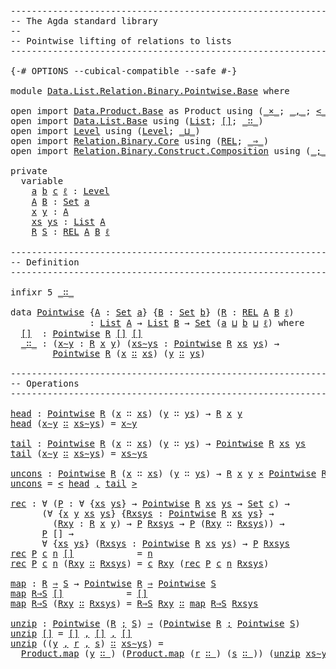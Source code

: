 <pre class="Agda"><a id="1" class="Comment">------------------------------------------------------------------------</a>
<a id="74" class="Comment">-- The Agda standard library</a>
<a id="103" class="Comment">--</a>
<a id="106" class="Comment">-- Pointwise lifting of relations to lists</a>
<a id="149" class="Comment">------------------------------------------------------------------------</a>

<a id="223" class="Symbol">{-#</a> <a id="227" class="Keyword">OPTIONS</a> <a id="235" class="Pragma">--cubical-compatible</a> <a id="256" class="Pragma">--safe</a> <a id="263" class="Symbol">#-}</a>

<a id="268" class="Keyword">module</a> <a id="275" href="Data.List.Relation.Binary.Pointwise.Base.html" class="Module">Data.List.Relation.Binary.Pointwise.Base</a> <a id="316" class="Keyword">where</a>

<a id="323" class="Keyword">open</a> <a id="328" class="Keyword">import</a> <a id="335" href="Data.Product.Base.html" class="Module">Data.Product.Base</a> <a id="353" class="Symbol">as</a> <a id="356" class="Module">Product</a> <a id="364" class="Keyword">using</a> <a id="370" class="Symbol">(</a><a id="371" href="Data.Product.Base.html#1618" class="Function Operator">_×_</a><a id="374" class="Symbol">;</a> <a id="376" href="Agda.Builtin.Sigma.html#235" class="InductiveConstructor Operator">_,_</a><a id="379" class="Symbol">;</a> <a id="381" href="Data.Product.Base.html#2000" class="Function Operator">&lt;_,_&gt;</a><a id="386" class="Symbol">;</a> <a id="388" href="Data.Product.Base.html#1371" class="Function">∃-syntax</a><a id="396" class="Symbol">)</a>
<a id="398" class="Keyword">open</a> <a id="403" class="Keyword">import</a> <a id="410" href="Data.List.Base.html" class="Module">Data.List.Base</a> <a id="425" class="Keyword">using</a> <a id="431" class="Symbol">(</a><a id="432" href="Agda.Builtin.List.html#147" class="Datatype">List</a><a id="436" class="Symbol">;</a> <a id="438" href="Data.List.Base.html#7599" class="InductiveConstructor">[]</a><a id="440" class="Symbol">;</a> <a id="442" href="Agda.Builtin.List.html#199" class="InductiveConstructor Operator">_∷_</a><a id="445" class="Symbol">)</a>
<a id="447" class="Keyword">open</a> <a id="452" class="Keyword">import</a> <a id="459" href="Level.html" class="Module">Level</a> <a id="465" class="Keyword">using</a> <a id="471" class="Symbol">(</a><a id="472" href="Agda.Primitive.html#742" class="Postulate">Level</a><a id="477" class="Symbol">;</a> <a id="479" href="Agda.Primitive.html#961" class="Primitive Operator">_⊔_</a><a id="482" class="Symbol">)</a>
<a id="484" class="Keyword">open</a> <a id="489" class="Keyword">import</a> <a id="496" href="Relation.Binary.Core.html" class="Module">Relation.Binary.Core</a> <a id="517" class="Keyword">using</a> <a id="523" class="Symbol">(</a><a id="524" href="Relation.Binary.Core.html#780" class="Function">REL</a><a id="527" class="Symbol">;</a> <a id="529" href="Relation.Binary.Core.html#1268" class="Function Operator">_⇒_</a><a id="532" class="Symbol">)</a>
<a id="534" class="Keyword">open</a> <a id="539" class="Keyword">import</a> <a id="546" href="Relation.Binary.Construct.Composition.html" class="Module">Relation.Binary.Construct.Composition</a> <a id="584" class="Keyword">using</a> <a id="590" class="Symbol">(</a><a id="591" href="Relation.Binary.Construct.Composition.html#837" class="Function Operator">_;_</a><a id="594" class="Symbol">)</a>

<a id="597" class="Keyword">private</a>
  <a id="607" class="Keyword">variable</a>
    <a id="620" href="Data.List.Relation.Binary.Pointwise.Base.html#620" class="Generalizable">a</a> <a id="622" href="Data.List.Relation.Binary.Pointwise.Base.html#622" class="Generalizable">b</a> <a id="624" href="Data.List.Relation.Binary.Pointwise.Base.html#624" class="Generalizable">c</a> <a id="626" href="Data.List.Relation.Binary.Pointwise.Base.html#626" class="Generalizable">ℓ</a> <a id="628" class="Symbol">:</a> <a id="630" href="Agda.Primitive.html#742" class="Postulate">Level</a>
    <a id="640" href="Data.List.Relation.Binary.Pointwise.Base.html#640" class="Generalizable">A</a> <a id="642" href="Data.List.Relation.Binary.Pointwise.Base.html#642" class="Generalizable">B</a> <a id="644" class="Symbol">:</a> <a id="646" href="Agda.Primitive.html#388" class="Primitive">Set</a> <a id="650" href="Data.List.Relation.Binary.Pointwise.Base.html#620" class="Generalizable">a</a>
    <a id="656" href="Data.List.Relation.Binary.Pointwise.Base.html#656" class="Generalizable">x</a> <a id="658" href="Data.List.Relation.Binary.Pointwise.Base.html#658" class="Generalizable">y</a> <a id="660" class="Symbol">:</a> <a id="662" href="Data.List.Relation.Binary.Pointwise.Base.html#640" class="Generalizable">A</a>
    <a id="668" href="Data.List.Relation.Binary.Pointwise.Base.html#668" class="Generalizable">xs</a> <a id="671" href="Data.List.Relation.Binary.Pointwise.Base.html#671" class="Generalizable">ys</a> <a id="674" class="Symbol">:</a> <a id="676" href="Agda.Builtin.List.html#147" class="Datatype">List</a> <a id="681" href="Data.List.Relation.Binary.Pointwise.Base.html#640" class="Generalizable">A</a>
    <a id="687" href="Data.List.Relation.Binary.Pointwise.Base.html#687" class="Generalizable">R</a> <a id="689" href="Data.List.Relation.Binary.Pointwise.Base.html#689" class="Generalizable">S</a> <a id="691" class="Symbol">:</a> <a id="693" href="Relation.Binary.Core.html#780" class="Function">REL</a> <a id="697" href="Data.List.Relation.Binary.Pointwise.Base.html#640" class="Generalizable">A</a> <a id="699" href="Data.List.Relation.Binary.Pointwise.Base.html#642" class="Generalizable">B</a> <a id="701" href="Data.List.Relation.Binary.Pointwise.Base.html#626" class="Generalizable">ℓ</a>

<a id="704" class="Comment">------------------------------------------------------------------------</a>
<a id="777" class="Comment">-- Definition</a>
<a id="791" class="Comment">------------------------------------------------------------------------</a>

<a id="865" class="Keyword">infixr</a> <a id="872" class="Number">5</a> <a id="874" href="Data.List.Relation.Binary.Pointwise.Base.html#1019" class="InductiveConstructor Operator">_∷_</a>

<a id="879" class="Keyword">data</a> <a id="Pointwise"></a><a id="884" href="Data.List.Relation.Binary.Pointwise.Base.html#884" class="Datatype">Pointwise</a> <a id="894" class="Symbol">{</a><a id="895" href="Data.List.Relation.Binary.Pointwise.Base.html#895" class="Bound">A</a> <a id="897" class="Symbol">:</a> <a id="899" href="Agda.Primitive.html#388" class="Primitive">Set</a> <a id="903" href="Data.List.Relation.Binary.Pointwise.Base.html#620" class="Generalizable">a</a><a id="904" class="Symbol">}</a> <a id="906" class="Symbol">{</a><a id="907" href="Data.List.Relation.Binary.Pointwise.Base.html#907" class="Bound">B</a> <a id="909" class="Symbol">:</a> <a id="911" href="Agda.Primitive.html#388" class="Primitive">Set</a> <a id="915" href="Data.List.Relation.Binary.Pointwise.Base.html#622" class="Generalizable">b</a><a id="916" class="Symbol">}</a> <a id="918" class="Symbol">(</a><a id="919" href="Data.List.Relation.Binary.Pointwise.Base.html#919" class="Bound">R</a> <a id="921" class="Symbol">:</a> <a id="923" href="Relation.Binary.Core.html#780" class="Function">REL</a> <a id="927" href="Data.List.Relation.Binary.Pointwise.Base.html#895" class="Bound">A</a> <a id="929" href="Data.List.Relation.Binary.Pointwise.Base.html#907" class="Bound">B</a> <a id="931" href="Data.List.Relation.Binary.Pointwise.Base.html#626" class="Generalizable">ℓ</a><a id="932" class="Symbol">)</a>
               <a id="949" class="Symbol">:</a> <a id="951" href="Agda.Builtin.List.html#147" class="Datatype">List</a> <a id="956" href="Data.List.Relation.Binary.Pointwise.Base.html#895" class="Bound">A</a> <a id="958" class="Symbol">→</a> <a id="960" href="Agda.Builtin.List.html#147" class="Datatype">List</a> <a id="965" href="Data.List.Relation.Binary.Pointwise.Base.html#907" class="Bound">B</a> <a id="967" class="Symbol">→</a> <a id="969" href="Agda.Primitive.html#388" class="Primitive">Set</a> <a id="973" class="Symbol">(</a><a id="974" href="Data.List.Relation.Binary.Pointwise.Base.html#903" class="Bound">a</a> <a id="976" href="Agda.Primitive.html#961" class="Primitive Operator">⊔</a> <a id="978" href="Data.List.Relation.Binary.Pointwise.Base.html#915" class="Bound">b</a> <a id="980" href="Agda.Primitive.html#961" class="Primitive Operator">⊔</a> <a id="982" href="Data.List.Relation.Binary.Pointwise.Base.html#931" class="Bound">ℓ</a><a id="983" class="Symbol">)</a> <a id="985" class="Keyword">where</a>
  <a id="Pointwise.[]"></a><a id="993" href="Data.List.Relation.Binary.Pointwise.Base.html#993" class="InductiveConstructor">[]</a>  <a id="997" class="Symbol">:</a> <a id="999" href="Data.List.Relation.Binary.Pointwise.Base.html#884" class="Datatype">Pointwise</a> <a id="1009" href="Data.List.Relation.Binary.Pointwise.Base.html#919" class="Bound">R</a> <a id="1011" href="Agda.Builtin.List.html#184" class="InductiveConstructor">[]</a> <a id="1014" href="Agda.Builtin.List.html#184" class="InductiveConstructor">[]</a>
  <a id="Pointwise._∷_"></a><a id="1019" href="Data.List.Relation.Binary.Pointwise.Base.html#1019" class="InductiveConstructor Operator">_∷_</a> <a id="1023" class="Symbol">:</a> <a id="1025" class="Symbol">(</a><a id="1026" href="Data.List.Relation.Binary.Pointwise.Base.html#1026" class="Bound">x∼y</a> <a id="1030" class="Symbol">:</a> <a id="1032" href="Data.List.Relation.Binary.Pointwise.Base.html#919" class="Bound">R</a> <a id="1034" href="Data.List.Relation.Binary.Pointwise.Base.html#656" class="Generalizable">x</a> <a id="1036" href="Data.List.Relation.Binary.Pointwise.Base.html#658" class="Generalizable">y</a><a id="1037" class="Symbol">)</a> <a id="1039" class="Symbol">(</a><a id="1040" href="Data.List.Relation.Binary.Pointwise.Base.html#1040" class="Bound">xs∼ys</a> <a id="1046" class="Symbol">:</a> <a id="1048" href="Data.List.Relation.Binary.Pointwise.Base.html#884" class="Datatype">Pointwise</a> <a id="1058" href="Data.List.Relation.Binary.Pointwise.Base.html#919" class="Bound">R</a> <a id="1060" href="Data.List.Relation.Binary.Pointwise.Base.html#668" class="Generalizable">xs</a> <a id="1063" href="Data.List.Relation.Binary.Pointwise.Base.html#671" class="Generalizable">ys</a><a id="1065" class="Symbol">)</a> <a id="1067" class="Symbol">→</a>
        <a id="1077" href="Data.List.Relation.Binary.Pointwise.Base.html#884" class="Datatype">Pointwise</a> <a id="1087" href="Data.List.Relation.Binary.Pointwise.Base.html#919" class="Bound">R</a> <a id="1089" class="Symbol">(</a><a id="1090" href="Data.List.Relation.Binary.Pointwise.Base.html#656" class="Generalizable">x</a> <a id="1092" href="Agda.Builtin.List.html#199" class="InductiveConstructor Operator">∷</a> <a id="1094" href="Data.List.Relation.Binary.Pointwise.Base.html#668" class="Generalizable">xs</a><a id="1096" class="Symbol">)</a> <a id="1098" class="Symbol">(</a><a id="1099" href="Data.List.Relation.Binary.Pointwise.Base.html#658" class="Generalizable">y</a> <a id="1101" href="Agda.Builtin.List.html#199" class="InductiveConstructor Operator">∷</a> <a id="1103" href="Data.List.Relation.Binary.Pointwise.Base.html#671" class="Generalizable">ys</a><a id="1105" class="Symbol">)</a>

<a id="1108" class="Comment">------------------------------------------------------------------------</a>
<a id="1181" class="Comment">-- Operations</a>
<a id="1195" class="Comment">------------------------------------------------------------------------</a>

<a id="head"></a><a id="1269" href="Data.List.Relation.Binary.Pointwise.Base.html#1269" class="Function">head</a> <a id="1274" class="Symbol">:</a> <a id="1276" href="Data.List.Relation.Binary.Pointwise.Base.html#884" class="Datatype">Pointwise</a> <a id="1286" href="Data.List.Relation.Binary.Pointwise.Base.html#687" class="Generalizable">R</a> <a id="1288" class="Symbol">(</a><a id="1289" href="Data.List.Relation.Binary.Pointwise.Base.html#656" class="Generalizable">x</a> <a id="1291" class="InductiveConstructor Operator">∷</a> <a id="1293" href="Data.List.Relation.Binary.Pointwise.Base.html#668" class="Generalizable">xs</a><a id="1295" class="Symbol">)</a> <a id="1297" class="Symbol">(</a><a id="1298" href="Data.List.Relation.Binary.Pointwise.Base.html#658" class="Generalizable">y</a> <a id="1300" class="InductiveConstructor Operator">∷</a> <a id="1302" href="Data.List.Relation.Binary.Pointwise.Base.html#671" class="Generalizable">ys</a><a id="1304" class="Symbol">)</a> <a id="1306" class="Symbol">→</a> <a id="1308" href="Data.List.Relation.Binary.Pointwise.Base.html#687" class="Generalizable">R</a> <a id="1310" href="Data.List.Relation.Binary.Pointwise.Base.html#656" class="Generalizable">x</a> <a id="1312" href="Data.List.Relation.Binary.Pointwise.Base.html#658" class="Generalizable">y</a>
<a id="1314" href="Data.List.Relation.Binary.Pointwise.Base.html#1269" class="Function">head</a> <a id="1319" class="Symbol">(</a><a id="1320" href="Data.List.Relation.Binary.Pointwise.Base.html#1320" class="Bound">x∼y</a> <a id="1324" href="Data.List.Relation.Binary.Pointwise.Base.html#1019" class="InductiveConstructor Operator">∷</a> <a id="1326" href="Data.List.Relation.Binary.Pointwise.Base.html#1326" class="Bound">xs∼ys</a><a id="1331" class="Symbol">)</a> <a id="1333" class="Symbol">=</a> <a id="1335" href="Data.List.Relation.Binary.Pointwise.Base.html#1320" class="Bound">x∼y</a>

<a id="tail"></a><a id="1340" href="Data.List.Relation.Binary.Pointwise.Base.html#1340" class="Function">tail</a> <a id="1345" class="Symbol">:</a> <a id="1347" href="Data.List.Relation.Binary.Pointwise.Base.html#884" class="Datatype">Pointwise</a> <a id="1357" href="Data.List.Relation.Binary.Pointwise.Base.html#687" class="Generalizable">R</a> <a id="1359" class="Symbol">(</a><a id="1360" href="Data.List.Relation.Binary.Pointwise.Base.html#656" class="Generalizable">x</a> <a id="1362" class="InductiveConstructor Operator">∷</a> <a id="1364" href="Data.List.Relation.Binary.Pointwise.Base.html#668" class="Generalizable">xs</a><a id="1366" class="Symbol">)</a> <a id="1368" class="Symbol">(</a><a id="1369" href="Data.List.Relation.Binary.Pointwise.Base.html#658" class="Generalizable">y</a> <a id="1371" class="InductiveConstructor Operator">∷</a> <a id="1373" href="Data.List.Relation.Binary.Pointwise.Base.html#671" class="Generalizable">ys</a><a id="1375" class="Symbol">)</a> <a id="1377" class="Symbol">→</a> <a id="1379" href="Data.List.Relation.Binary.Pointwise.Base.html#884" class="Datatype">Pointwise</a> <a id="1389" href="Data.List.Relation.Binary.Pointwise.Base.html#687" class="Generalizable">R</a> <a id="1391" href="Data.List.Relation.Binary.Pointwise.Base.html#668" class="Generalizable">xs</a> <a id="1394" href="Data.List.Relation.Binary.Pointwise.Base.html#671" class="Generalizable">ys</a>
<a id="1397" href="Data.List.Relation.Binary.Pointwise.Base.html#1340" class="Function">tail</a> <a id="1402" class="Symbol">(</a><a id="1403" href="Data.List.Relation.Binary.Pointwise.Base.html#1403" class="Bound">x∼y</a> <a id="1407" href="Data.List.Relation.Binary.Pointwise.Base.html#1019" class="InductiveConstructor Operator">∷</a> <a id="1409" href="Data.List.Relation.Binary.Pointwise.Base.html#1409" class="Bound">xs∼ys</a><a id="1414" class="Symbol">)</a> <a id="1416" class="Symbol">=</a> <a id="1418" href="Data.List.Relation.Binary.Pointwise.Base.html#1409" class="Bound">xs∼ys</a>

<a id="uncons"></a><a id="1425" href="Data.List.Relation.Binary.Pointwise.Base.html#1425" class="Function">uncons</a> <a id="1432" class="Symbol">:</a> <a id="1434" href="Data.List.Relation.Binary.Pointwise.Base.html#884" class="Datatype">Pointwise</a> <a id="1444" href="Data.List.Relation.Binary.Pointwise.Base.html#687" class="Generalizable">R</a> <a id="1446" class="Symbol">(</a><a id="1447" href="Data.List.Relation.Binary.Pointwise.Base.html#656" class="Generalizable">x</a> <a id="1449" class="InductiveConstructor Operator">∷</a> <a id="1451" href="Data.List.Relation.Binary.Pointwise.Base.html#668" class="Generalizable">xs</a><a id="1453" class="Symbol">)</a> <a id="1455" class="Symbol">(</a><a id="1456" href="Data.List.Relation.Binary.Pointwise.Base.html#658" class="Generalizable">y</a> <a id="1458" class="InductiveConstructor Operator">∷</a> <a id="1460" href="Data.List.Relation.Binary.Pointwise.Base.html#671" class="Generalizable">ys</a><a id="1462" class="Symbol">)</a> <a id="1464" class="Symbol">→</a> <a id="1466" href="Data.List.Relation.Binary.Pointwise.Base.html#687" class="Generalizable">R</a> <a id="1468" href="Data.List.Relation.Binary.Pointwise.Base.html#656" class="Generalizable">x</a> <a id="1470" href="Data.List.Relation.Binary.Pointwise.Base.html#658" class="Generalizable">y</a> <a id="1472" href="Data.Product.Base.html#1618" class="Function Operator">×</a> <a id="1474" href="Data.List.Relation.Binary.Pointwise.Base.html#884" class="Datatype">Pointwise</a> <a id="1484" href="Data.List.Relation.Binary.Pointwise.Base.html#687" class="Generalizable">R</a> <a id="1486" href="Data.List.Relation.Binary.Pointwise.Base.html#668" class="Generalizable">xs</a> <a id="1489" href="Data.List.Relation.Binary.Pointwise.Base.html#671" class="Generalizable">ys</a>
<a id="1492" href="Data.List.Relation.Binary.Pointwise.Base.html#1425" class="Function">uncons</a> <a id="1499" class="Symbol">=</a> <a id="1501" href="Data.Product.Base.html#2000" class="Function Operator">&lt;</a> <a id="1503" href="Data.List.Relation.Binary.Pointwise.Base.html#1269" class="Function">head</a> <a id="1508" href="Data.Product.Base.html#2000" class="Function Operator">,</a> <a id="1510" href="Data.List.Relation.Binary.Pointwise.Base.html#1340" class="Function">tail</a> <a id="1515" href="Data.Product.Base.html#2000" class="Function Operator">&gt;</a>

<a id="rec"></a><a id="1518" href="Data.List.Relation.Binary.Pointwise.Base.html#1518" class="Function">rec</a> <a id="1522" class="Symbol">:</a> <a id="1524" class="Symbol">∀</a> <a id="1526" class="Symbol">(</a><a id="1527" href="Data.List.Relation.Binary.Pointwise.Base.html#1527" class="Bound">P</a> <a id="1529" class="Symbol">:</a> <a id="1531" class="Symbol">∀</a> <a id="1533" class="Symbol">{</a><a id="1534" href="Data.List.Relation.Binary.Pointwise.Base.html#1534" class="Bound">xs</a> <a id="1537" href="Data.List.Relation.Binary.Pointwise.Base.html#1537" class="Bound">ys</a><a id="1539" class="Symbol">}</a> <a id="1541" class="Symbol">→</a> <a id="1543" href="Data.List.Relation.Binary.Pointwise.Base.html#884" class="Datatype">Pointwise</a> <a id="1553" href="Data.List.Relation.Binary.Pointwise.Base.html#687" class="Generalizable">R</a> <a id="1555" href="Data.List.Relation.Binary.Pointwise.Base.html#1534" class="Bound">xs</a> <a id="1558" href="Data.List.Relation.Binary.Pointwise.Base.html#1537" class="Bound">ys</a> <a id="1561" class="Symbol">→</a> <a id="1563" href="Agda.Primitive.html#388" class="Primitive">Set</a> <a id="1567" href="Data.List.Relation.Binary.Pointwise.Base.html#624" class="Generalizable">c</a><a id="1568" class="Symbol">)</a> <a id="1570" class="Symbol">→</a>
      <a id="1578" class="Symbol">(∀</a> <a id="1581" class="Symbol">{</a><a id="1582" href="Data.List.Relation.Binary.Pointwise.Base.html#1582" class="Bound">x</a> <a id="1584" href="Data.List.Relation.Binary.Pointwise.Base.html#1584" class="Bound">y</a> <a id="1586" href="Data.List.Relation.Binary.Pointwise.Base.html#1586" class="Bound">xs</a> <a id="1589" href="Data.List.Relation.Binary.Pointwise.Base.html#1589" class="Bound">ys</a><a id="1591" class="Symbol">}</a> <a id="1593" class="Symbol">{</a><a id="1594" href="Data.List.Relation.Binary.Pointwise.Base.html#1594" class="Bound">Rxsys</a> <a id="1600" class="Symbol">:</a> <a id="1602" href="Data.List.Relation.Binary.Pointwise.Base.html#884" class="Datatype">Pointwise</a> <a id="1612" href="Data.List.Relation.Binary.Pointwise.Base.html#687" class="Generalizable">R</a> <a id="1614" href="Data.List.Relation.Binary.Pointwise.Base.html#1586" class="Bound">xs</a> <a id="1617" href="Data.List.Relation.Binary.Pointwise.Base.html#1589" class="Bound">ys</a><a id="1619" class="Symbol">}</a> <a id="1621" class="Symbol">→</a>
        <a id="1631" class="Symbol">(</a><a id="1632" href="Data.List.Relation.Binary.Pointwise.Base.html#1632" class="Bound">Rxy</a> <a id="1636" class="Symbol">:</a> <a id="1638" href="Data.List.Relation.Binary.Pointwise.Base.html#687" class="Generalizable">R</a> <a id="1640" href="Data.List.Relation.Binary.Pointwise.Base.html#1582" class="Bound">x</a> <a id="1642" href="Data.List.Relation.Binary.Pointwise.Base.html#1584" class="Bound">y</a><a id="1643" class="Symbol">)</a> <a id="1645" class="Symbol">→</a> <a id="1647" href="Data.List.Relation.Binary.Pointwise.Base.html#1527" class="Bound">P</a> <a id="1649" href="Data.List.Relation.Binary.Pointwise.Base.html#1594" class="Bound">Rxsys</a> <a id="1655" class="Symbol">→</a> <a id="1657" href="Data.List.Relation.Binary.Pointwise.Base.html#1527" class="Bound">P</a> <a id="1659" class="Symbol">(</a><a id="1660" href="Data.List.Relation.Binary.Pointwise.Base.html#1632" class="Bound">Rxy</a> <a id="1664" class="InductiveConstructor Operator">∷</a> <a id="1666" href="Data.List.Relation.Binary.Pointwise.Base.html#1594" class="Bound">Rxsys</a><a id="1671" class="Symbol">))</a> <a id="1674" class="Symbol">→</a>
      <a id="1682" href="Data.List.Relation.Binary.Pointwise.Base.html#1527" class="Bound">P</a> <a id="1684" class="InductiveConstructor">[]</a> <a id="1687" class="Symbol">→</a>
      <a id="1695" class="Symbol">∀</a> <a id="1697" class="Symbol">{</a><a id="1698" href="Data.List.Relation.Binary.Pointwise.Base.html#1698" class="Bound">xs</a> <a id="1701" href="Data.List.Relation.Binary.Pointwise.Base.html#1701" class="Bound">ys</a><a id="1703" class="Symbol">}</a> <a id="1705" class="Symbol">(</a><a id="1706" href="Data.List.Relation.Binary.Pointwise.Base.html#1706" class="Bound">Rxsys</a> <a id="1712" class="Symbol">:</a> <a id="1714" href="Data.List.Relation.Binary.Pointwise.Base.html#884" class="Datatype">Pointwise</a> <a id="1724" href="Data.List.Relation.Binary.Pointwise.Base.html#687" class="Generalizable">R</a> <a id="1726" href="Data.List.Relation.Binary.Pointwise.Base.html#1698" class="Bound">xs</a> <a id="1729" href="Data.List.Relation.Binary.Pointwise.Base.html#1701" class="Bound">ys</a><a id="1731" class="Symbol">)</a> <a id="1733" class="Symbol">→</a> <a id="1735" href="Data.List.Relation.Binary.Pointwise.Base.html#1527" class="Bound">P</a> <a id="1737" href="Data.List.Relation.Binary.Pointwise.Base.html#1706" class="Bound">Rxsys</a>
<a id="1743" href="Data.List.Relation.Binary.Pointwise.Base.html#1518" class="Function">rec</a> <a id="1747" href="Data.List.Relation.Binary.Pointwise.Base.html#1747" class="Bound">P</a> <a id="1749" href="Data.List.Relation.Binary.Pointwise.Base.html#1749" class="Bound">c</a> <a id="1751" href="Data.List.Relation.Binary.Pointwise.Base.html#1751" class="Bound">n</a> <a id="1753" href="Data.List.Relation.Binary.Pointwise.Base.html#993" class="InductiveConstructor">[]</a>            <a id="1767" class="Symbol">=</a> <a id="1769" href="Data.List.Relation.Binary.Pointwise.Base.html#1751" class="Bound">n</a>
<a id="1771" href="Data.List.Relation.Binary.Pointwise.Base.html#1518" class="Function">rec</a> <a id="1775" href="Data.List.Relation.Binary.Pointwise.Base.html#1775" class="Bound">P</a> <a id="1777" href="Data.List.Relation.Binary.Pointwise.Base.html#1777" class="Bound">c</a> <a id="1779" href="Data.List.Relation.Binary.Pointwise.Base.html#1779" class="Bound">n</a> <a id="1781" class="Symbol">(</a><a id="1782" href="Data.List.Relation.Binary.Pointwise.Base.html#1782" class="Bound">Rxy</a> <a id="1786" href="Data.List.Relation.Binary.Pointwise.Base.html#1019" class="InductiveConstructor Operator">∷</a> <a id="1788" href="Data.List.Relation.Binary.Pointwise.Base.html#1788" class="Bound">Rxsys</a><a id="1793" class="Symbol">)</a> <a id="1795" class="Symbol">=</a> <a id="1797" href="Data.List.Relation.Binary.Pointwise.Base.html#1777" class="Bound">c</a> <a id="1799" href="Data.List.Relation.Binary.Pointwise.Base.html#1782" class="Bound">Rxy</a> <a id="1803" class="Symbol">(</a><a id="1804" href="Data.List.Relation.Binary.Pointwise.Base.html#1518" class="Function">rec</a> <a id="1808" href="Data.List.Relation.Binary.Pointwise.Base.html#1775" class="Bound">P</a> <a id="1810" href="Data.List.Relation.Binary.Pointwise.Base.html#1777" class="Bound">c</a> <a id="1812" href="Data.List.Relation.Binary.Pointwise.Base.html#1779" class="Bound">n</a> <a id="1814" href="Data.List.Relation.Binary.Pointwise.Base.html#1788" class="Bound">Rxsys</a><a id="1819" class="Symbol">)</a>

<a id="map"></a><a id="1822" href="Data.List.Relation.Binary.Pointwise.Base.html#1822" class="Function">map</a> <a id="1826" class="Symbol">:</a> <a id="1828" href="Data.List.Relation.Binary.Pointwise.Base.html#687" class="Generalizable">R</a> <a id="1830" href="Relation.Binary.Core.html#1268" class="Function Operator">⇒</a> <a id="1832" href="Data.List.Relation.Binary.Pointwise.Base.html#689" class="Generalizable">S</a> <a id="1834" class="Symbol">→</a> <a id="1836" href="Data.List.Relation.Binary.Pointwise.Base.html#884" class="Datatype">Pointwise</a> <a id="1846" href="Data.List.Relation.Binary.Pointwise.Base.html#687" class="Generalizable">R</a> <a id="1848" href="Relation.Binary.Core.html#1268" class="Function Operator">⇒</a> <a id="1850" href="Data.List.Relation.Binary.Pointwise.Base.html#884" class="Datatype">Pointwise</a> <a id="1860" href="Data.List.Relation.Binary.Pointwise.Base.html#689" class="Generalizable">S</a>
<a id="1862" href="Data.List.Relation.Binary.Pointwise.Base.html#1822" class="Function">map</a> <a id="1866" href="Data.List.Relation.Binary.Pointwise.Base.html#1866" class="Bound">R⇒S</a> <a id="1870" href="Data.List.Relation.Binary.Pointwise.Base.html#993" class="InductiveConstructor">[]</a>            <a id="1884" class="Symbol">=</a> <a id="1886" href="Data.List.Relation.Binary.Pointwise.Base.html#993" class="InductiveConstructor">[]</a>
<a id="1889" href="Data.List.Relation.Binary.Pointwise.Base.html#1822" class="Function">map</a> <a id="1893" href="Data.List.Relation.Binary.Pointwise.Base.html#1893" class="Bound">R⇒S</a> <a id="1897" class="Symbol">(</a><a id="1898" href="Data.List.Relation.Binary.Pointwise.Base.html#1898" class="Bound">Rxy</a> <a id="1902" href="Data.List.Relation.Binary.Pointwise.Base.html#1019" class="InductiveConstructor Operator">∷</a> <a id="1904" href="Data.List.Relation.Binary.Pointwise.Base.html#1904" class="Bound">Rxsys</a><a id="1909" class="Symbol">)</a> <a id="1911" class="Symbol">=</a> <a id="1913" href="Data.List.Relation.Binary.Pointwise.Base.html#1893" class="Bound">R⇒S</a> <a id="1917" href="Data.List.Relation.Binary.Pointwise.Base.html#1898" class="Bound">Rxy</a> <a id="1921" href="Data.List.Relation.Binary.Pointwise.Base.html#1019" class="InductiveConstructor Operator">∷</a> <a id="1923" href="Data.List.Relation.Binary.Pointwise.Base.html#1822" class="Function">map</a> <a id="1927" href="Data.List.Relation.Binary.Pointwise.Base.html#1893" class="Bound">R⇒S</a> <a id="1931" href="Data.List.Relation.Binary.Pointwise.Base.html#1904" class="Bound">Rxsys</a>

<a id="unzip"></a><a id="1938" href="Data.List.Relation.Binary.Pointwise.Base.html#1938" class="Function">unzip</a> <a id="1944" class="Symbol">:</a> <a id="1946" href="Data.List.Relation.Binary.Pointwise.Base.html#884" class="Datatype">Pointwise</a> <a id="1956" class="Symbol">(</a><a id="1957" href="Data.List.Relation.Binary.Pointwise.Base.html#687" class="Generalizable">R</a> <a id="1959" href="Relation.Binary.Construct.Composition.html#837" class="Function Operator">;</a> <a id="1961" href="Data.List.Relation.Binary.Pointwise.Base.html#689" class="Generalizable">S</a><a id="1962" class="Symbol">)</a> <a id="1964" href="Relation.Binary.Core.html#1268" class="Function Operator">⇒</a> <a id="1966" class="Symbol">(</a><a id="1967" href="Data.List.Relation.Binary.Pointwise.Base.html#884" class="Datatype">Pointwise</a> <a id="1977" href="Data.List.Relation.Binary.Pointwise.Base.html#687" class="Generalizable">R</a> <a id="1979" href="Relation.Binary.Construct.Composition.html#837" class="Function Operator">;</a> <a id="1981" href="Data.List.Relation.Binary.Pointwise.Base.html#884" class="Datatype">Pointwise</a> <a id="1991" href="Data.List.Relation.Binary.Pointwise.Base.html#689" class="Generalizable">S</a><a id="1992" class="Symbol">)</a>
<a id="1994" href="Data.List.Relation.Binary.Pointwise.Base.html#1938" class="Function">unzip</a> <a id="2000" href="Data.List.Relation.Binary.Pointwise.Base.html#993" class="InductiveConstructor">[]</a> <a id="2003" class="Symbol">=</a> <a id="2005" href="Agda.Builtin.List.html#184" class="InductiveConstructor">[]</a> <a id="2008" href="Agda.Builtin.Sigma.html#235" class="InductiveConstructor Operator">,</a> <a id="2010" href="Data.List.Relation.Binary.Pointwise.Base.html#993" class="InductiveConstructor">[]</a> <a id="2013" href="Agda.Builtin.Sigma.html#235" class="InductiveConstructor Operator">,</a> <a id="2015" href="Data.List.Relation.Binary.Pointwise.Base.html#993" class="InductiveConstructor">[]</a>
<a id="2018" href="Data.List.Relation.Binary.Pointwise.Base.html#1938" class="Function">unzip</a> <a id="2024" class="Symbol">((</a><a id="2026" href="Data.List.Relation.Binary.Pointwise.Base.html#2026" class="Bound">y</a> <a id="2028" href="Agda.Builtin.Sigma.html#235" class="InductiveConstructor Operator">,</a> <a id="2030" href="Data.List.Relation.Binary.Pointwise.Base.html#2030" class="Bound">r</a> <a id="2032" href="Agda.Builtin.Sigma.html#235" class="InductiveConstructor Operator">,</a> <a id="2034" href="Data.List.Relation.Binary.Pointwise.Base.html#2034" class="Bound">s</a><a id="2035" class="Symbol">)</a> <a id="2037" href="Data.List.Relation.Binary.Pointwise.Base.html#1019" class="InductiveConstructor Operator">∷</a> <a id="2039" href="Data.List.Relation.Binary.Pointwise.Base.html#2039" class="Bound">xs∼ys</a><a id="2044" class="Symbol">)</a> <a id="2046" class="Symbol">=</a>
  <a id="2050" href="Data.Product.Base.html#2173" class="Function">Product.map</a> <a id="2062" class="Symbol">(</a><a id="2063" href="Data.List.Relation.Binary.Pointwise.Base.html#2026" class="Bound">y</a> <a id="2065" href="Agda.Builtin.List.html#199" class="InductiveConstructor Operator">∷_</a><a id="2067" class="Symbol">)</a> <a id="2069" class="Symbol">(</a><a id="2070" href="Data.Product.Base.html#2173" class="Function">Product.map</a> <a id="2082" class="Symbol">(</a><a id="2083" href="Data.List.Relation.Binary.Pointwise.Base.html#2030" class="Bound">r</a> <a id="2085" href="Data.List.Relation.Binary.Pointwise.Base.html#1019" class="InductiveConstructor Operator">∷_</a><a id="2087" class="Symbol">)</a> <a id="2089" class="Symbol">(</a><a id="2090" href="Data.List.Relation.Binary.Pointwise.Base.html#2034" class="Bound">s</a> <a id="2092" href="Data.List.Relation.Binary.Pointwise.Base.html#1019" class="InductiveConstructor Operator">∷_</a><a id="2094" class="Symbol">))</a> <a id="2097" class="Symbol">(</a><a id="2098" href="Data.List.Relation.Binary.Pointwise.Base.html#1938" class="Function">unzip</a> <a id="2104" href="Data.List.Relation.Binary.Pointwise.Base.html#2039" class="Bound">xs∼ys</a><a id="2109" class="Symbol">)</a>
</pre>